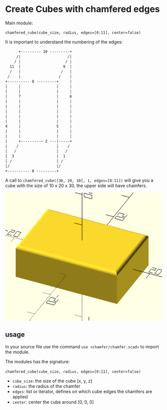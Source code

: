 Create Cubes with chamfered edges
=================================

Main module:

    chamfered_cube(cube_size, radius, edges=[0:11], center=false)

It is important to understand the numbering of the edges:


          +--------- 10 ---------+
         /|                     /|
        / |                    / |
      11  |                   9  |
      /   |                  /   |
     /    |                 /    |
    +---------- 8 ---------+     |
    |     |                |     |
    |     |                |     |
    |     7                |     6
    |     |                |     |
    |     |                |     |
    |     |                |     |
    |     |                |     |
    |     |                |     |
    4     |                5     |
    |     |                |     |
    |     |                |     |
    |     +---------– 2 ---|-----+
    |    /                 |    /
    |   /                  |   /
    |  3                   |  1
    | /                    | /
    |/                     |/
    +---------- 0 ---------+


A call to `chamfered_cube([30, 20, 10], 1, edges=[8:11])` will give you a
cube with the size of 10 x 20 x 30, the upper side will have chamfers.

![example chamfered cube](chamfer.png)


usage
-----

In your source file use the command `use <chamfer/chamfer.scad>` to import the
module.

The modules has the signature:

`chamfered_cube(cube_size, radius, edges=[0:11], center=false)`

- `cube_size`: the size of the cube [x, y, z]
- `radius`: the radius of the chamfer
- `edges`: list or iterator, defines on which cube edges the chamfers are applied
- `center`: center the cube around [0, 0, 0]

